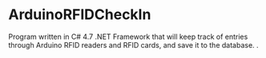 # ArduinoRFIDCheckIn

Program written in C# 4.7 .NET Framework that will keep track of entries through Arduino RFID readers and RFID cards, and save it to the database.
 .
  
